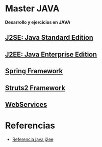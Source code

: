# Master JAVA
**Desarrollo y ejercicios en JAVA**

## [J2SE: Java Standard Edition](https://github.com/redeskako/Master-JAVA-UNED/tree/J2SE)
## [J2EE: Java Enterprise Edition](https://github.com/redeskako/Master-JAVA-UNED/tree/J2EE)
## [Spring Framework](https://github.com/redeskako/Master-JAVA-UNED/tree/Spring)
## [Struts2 Framework](https://github.com/redeskako/Master-JAVA-UNED/tree/Struts2)
## [WebServices](https://github.com/redeskako/Master-JAVA-UNED/tree/WebServices)

# Referencias
* [Referencia java j2ee](https://docs.oracle.com/javaee/7/tutorial/index.html)
